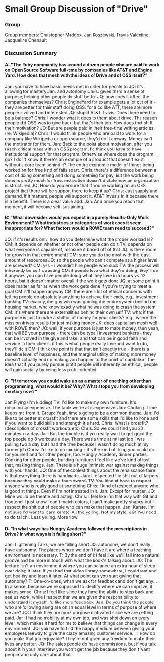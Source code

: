 # Small Group Discussion of "Drive"

### Group

Group members: Christopher Maddox, Jan Koszewski, Travis Valentine, Jacqueline Chenault

### Discussion Summary

#### A: "The Ruby community has around a dozen people who are paid to work on Open Source Software full-time by companies like AT&T and Engine Yard. How does that mesh with the ideas of Drive and of OSS itself?"

Jan: you have to have basic needs met in order for people to 
JQ: it's allowing for mastery
Jan: and autonomy
Chris: gives them a sense of purpose, helping other people do stuff better
JQ: how does it affect the companies themselves?
Chris: EngineYard for example gets a lot out of it - they are better for their staff doing OSS. for a co like ATT, there are more people involved and interested
JQ: stupid AT&T
Travis: Does there need to be a balance?
Chris: I wonder what it does to them about drive. The reason people did OSS was to give back, but that's their job. How does that shift their motivation?
JQ: But are people paid in their free-time writing articles (re: Wikipedia)?
Chris: I would think people who are paid to work for a company like Wikipedia or open source, they'd do it anyway. Money isn't the motivator for them.
Jan: Back to the point about motivation, after you reach critical mass with an OSS program, I'd think you have to have institutional support for that program. Otherwise where does the program go? I don't know if there's an example of a product that doesn't exist without a core team behind it? The entire economic model of things being worked on for free kind of falls apart.
Chris: there's a difference between a cost of doing something and doing something for pay, but the work being done is pretty much for free. motivation doesn't dictate how an organization is structured
JQ: How do you ensure that if you're working on an OSS project that there will be support there to keep it up?
Chris: Just supply and demand. If it matters, people will support it. AT&T invests in it because there is a benefit. There is a clear value add.
Jan: And once you reach that moment, it will become self-sustaining.

#### B: "What downsides would you expect in a purely Results-Only Work Environment? What industries or categories of work does it seem inappropriate for? What factors would a ROWE team need to succeed?"

JQ: if it's results only, how do you determine what the proper worload is?
CM: It depends on whether or not other people can do it
TV: depends on what everyone is capable of, measure it based off of that
JQ: is there room for growth in that environment?
CM: sure you do the most with the least amount of resources
JQ: so the people who can't compete at a higher level are screwed?
CM: yes - i wouldn't hire people who suck
TV: the process will inherently be self-selecting
CM: if people love what they're doing, they'll do it anyway.  you can have people doing what they love in 5 hours vs. 12 hours, but it doesn't matter overall if the work gets done
JQ: at some point it does matter as far as when the work gets done if you're trying to meet a goal
CM: it'll happen anyway
CM: there are a lot of ethical concerns with letting people do absolutely anything to achieve their ends, e.g., investment banking
TV: exactly, the guy who was gaming the entire system behind the housing market, who knew exactly what he was doing to crash the system
CM: it's where there are externalities behind their own self
TV: what if the purpose is just to make a shitton of money for your clients?  e.g., where the mission drives results for just making money
JK: does capitalism mesh well with ROWE then?
JQ: well, if your purpose is just to make money, then yeah, that will BE your purpose - there can be type I investment bankers - they can be involved in the give and take, and that can be in good faith and service to their clients.  if this is what people really love and want to do, they'll do it
CM: I think the point is that that isn't exactly true - there is a baseline level of happiness, and the marginal utility of making more money doesn't actually end up making you happier.  to the point of capitalism, the idea that if you purely pursue profit people will inherently be ethical, people will gain socially by being less profit-oriented

#### C: "If tomorrow you could wake up as a master of one thing other than programming, what would it be? Why? What stops you from developing mastery now?"

Jan:Flying (I'm kidding)
TV: I'd like to make my own furniture. It's ridiculously expensive. The table we're at is expensive.
Jan: Cooking. Time keeps me from it.
Group: Yeah, time's going to be a common theme.
Jan: I'd like to be better at crossfit and there are some skills that I'd like to hone and if you want to build skills and strength it's hard.
Chris: What is crossfit?
(description of crossfit workouts etc)
Chris: So we could find you 20 minutes in a day.
Jan: But the trouble is if you really want to get good the top people do 8 workouts a day. There was a time at mt last job I was pulling two a day but I had the time because I wasn't doing much at my former job
Chris: I'd like to do cooking - it's the kind of thing you could do for yourself and for other people, too. Hungry Academy dinner parties. Cooking for other people, building furniture. I feel like we've kind of lost that, making things.
Jan: There is a huge intrinsic war against making things with your hands.
JQ: One of the coolest things about the renaissance faire is that everything there is handmade.
Jan: I respected the shit out of larpers because they could make a foam sword.
TV: You kind of have to respect anyone who is really good at something
Chris: I kind of respect anyone who is good at things. Even if I'm not intrested in it.
Jan: Except for murder.
JQ: Mine would be theatre and acting.
Chris: I feel like I'm that way with Git and frontend. I just know I can't match colors, I can't make pretty shapes but I respect the shit out of people who can make that happen.
Jan: Karate. I'm not sure I'd want to learn karate. All the yelling. Not my style.
JQ: You need to do tai chi. Less yelling. More flow.

#### D: "In what ways has Hungry Academy followed the prescriptions in Drive? In what ways is it falling short?"

Jan: Lightening Talks, we are falling short
JQ: autonomy, we don't really have autonomy. The places where we don't have it are where a teaching environment is necessary.
T: By the end of it I feel like we'll fall into a natural groove and be more in touch with what the book's talking about.
JQ: The lecture isn't an environment where you can balance an extra hour of sleep over doing it later. If you had that video library somewhere, I could rest and get healthy and learn it later. At what point can you start giving that autonomy?
T: One-on-ones, when we ask for feedback and don't get any... In a sense, because we're supposed to identify where we can improve, it makes sense.
Chris: I feel like since they have the ability to step back and see us work, while I respect that we are given the responsibility to understand it myself, I'd like more feedback.
Jan: Do you think the people who are following along are on an equal level in terms of purpose of where we are?
JQ: I think they are more purpose motivated since we are getting paid.
Jan: I had no mobility at my own job, and was shot down on every level, which makes it hard for me to believe that things can change in every environment.
JQ: you have to find the happy medium between giving your employees leeway to give the crazy amazing customer service.
T: How do you make that job enjoyable? They're not given any freedom to make their lives any better.
JQ: The sales people do have commissions, but if you talk about it in your interview you won't get the job because they don't want people who only care about that.